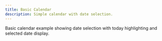 ```yaml
---
title: Basic Calendar
description: Simple calendar with date selection.
---
```


Basic calendar example showing date selection with today highlighting and selected date display.

